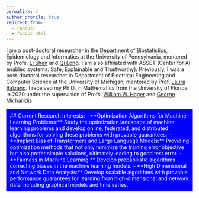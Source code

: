 ```yaml
---
permalink: /
author_profile: true
redirect_from: 
  - /about/
  - /about.html
---
```


I am a post-doctoral researcher in the Department of Biostatistics, Epidemiology and Informatics at the University of Pennsylvania, mentored by Profs. [Li Shen](https://www.med.upenn.edu/apps/faculty/index.php/g275/p9075258) and [Qi Long](https://www.med.upenn.edu/apps/faculty/index.php/g275/p8939931).  I am also affiliated with ASSET (Center for AI-enabled systems: Safe, Explainable and Trustworthy). Previously, I was a  post-doctoral researcher in Department of Electrical Engineering and Computer Science at the University of Michigan, mentored by Prof. [Laura Balzano](https://web.eecs.umich.edu/~girasole/). I received my Ph.D. in Mathematics from the University of Florida in 2020 under the supervision of Profs. [William W. Hager](https://people.clas.ufl.edu/hager/) and [George Michailidis](https://informatics.research.ufl.edu/homepage-2/about-us/michailidis.html).

<div style="background-color: #0000FF; color: white; padding: 10px;">
## Current Research Interests:
- **Optimization Algorithms for Machine Learning Problems:**  
  Study the optimization landscape of machine learning problems and develop online, federated, and distributed algorithms for solving these problems with provable guarantees.
- **Implicit Bias of Transformers and Large Language Models:**  
  Providing optimization methods that not only minimize the training error objective but also prefer simple solutions, ultimately leading to good test error.
- **Fairness in Machine Learning:**  
  Develop probabilistic algorithms correcting biases in the machine learning models.
- **High Dimensional and Network Data Analysis:**  
  Develop scalable algorithms with provable performance guarantees for learning from high-dimensional and network data including graphical models and time series.
</div>
